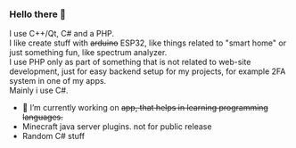 ### Hello there 👋
I use C++/Qt, C# and a PHP.<br>
I like create stuff with <s>arduino</s> ESP32, like things related to "smart home" or just something fun, like spectrum analyzer.<br>
I use PHP only as part of something that is not related to web-site development, just for easy backend setup for my projects, for example 2FA system in one of my apps. <br>
Mainly i use C#. <br>
- 🔭 I’m currently working on <s>app, that helps in learning programming languages.</s> <br>
- Minecraft java server plugins. not for public release
- Random C# stuff
